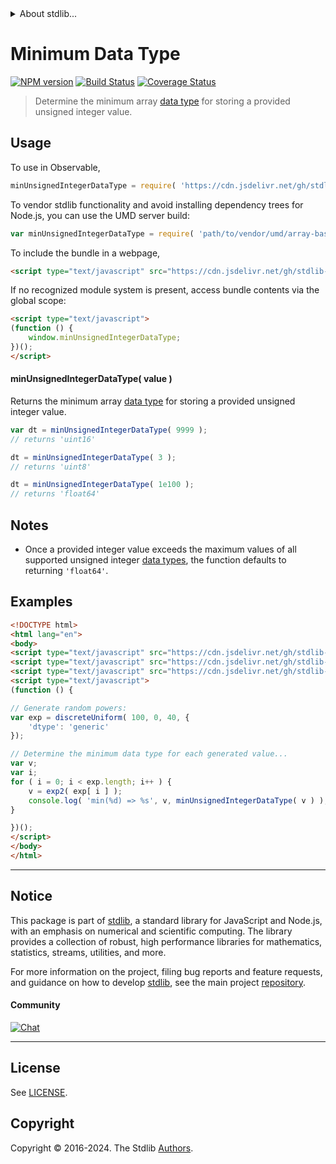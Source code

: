 <!--

@license Apache-2.0

Copyright (c) 2024 The Stdlib Authors.

Licensed under the Apache License, Version 2.0 (the "License");
you may not use this file except in compliance with the License.
You may obtain a copy of the License at

   http://www.apache.org/licenses/LICENSE-2.0

Unless required by applicable law or agreed to in writing, software
distributed under the License is distributed on an "AS IS" BASIS,
WITHOUT WARRANTIES OR CONDITIONS OF ANY KIND, either express or implied.
See the License for the specific language governing permissions and
limitations under the License.

-->


<details>
  <summary>
    About stdlib...
  </summary>
  <p>We believe in a future in which the web is a preferred environment for numerical computation. To help realize this future, we've built stdlib. stdlib is a standard library, with an emphasis on numerical and scientific computation, written in JavaScript (and C) for execution in browsers and in Node.js.</p>
  <p>The library is fully decomposable, being architected in such a way that you can swap out and mix and match APIs and functionality to cater to your exact preferences and use cases.</p>
  <p>When you use stdlib, you can be absolutely certain that you are using the most thorough, rigorous, well-written, studied, documented, tested, measured, and high-quality code out there.</p>
  <p>To join us in bringing numerical computing to the web, get started by checking us out on <a href="https://github.com/stdlib-js/stdlib">GitHub</a>, and please consider <a href="https://opencollective.com/stdlib">financially supporting stdlib</a>. We greatly appreciate your continued support!</p>
</details>

# Minimum Data Type

[![NPM version][npm-image]][npm-url] [![Build Status][test-image]][test-url] [![Coverage Status][coverage-image]][coverage-url] <!-- [![dependencies][dependencies-image]][dependencies-url] -->

> Determine the minimum array [data type][@stdlib/array/dtypes] for storing a provided unsigned integer value.

<!-- Section to include introductory text. Make sure to keep an empty line after the intro `section` element and another before the `/section` close. -->

<section class="intro">

</section>

<!-- /.intro -->

<!-- Package usage documentation. -->



<section class="usage">

## Usage

<!-- eslint-disable id-length -->

To use in Observable,

```javascript
minUnsignedIntegerDataType = require( 'https://cdn.jsdelivr.net/gh/stdlib-js/array-base-min-unsigned-integer-dtype@umd/browser.js' )
```

To vendor stdlib functionality and avoid installing dependency trees for Node.js, you can use the UMD server build:

```javascript
var minUnsignedIntegerDataType = require( 'path/to/vendor/umd/array-base-min-unsigned-integer-dtype/index.js' )
```

To include the bundle in a webpage,

```html
<script type="text/javascript" src="https://cdn.jsdelivr.net/gh/stdlib-js/array-base-min-unsigned-integer-dtype@umd/browser.js"></script>
```

If no recognized module system is present, access bundle contents via the global scope:

```html
<script type="text/javascript">
(function () {
    window.minUnsignedIntegerDataType;
})();
</script>
```

#### minUnsignedIntegerDataType( value )

Returns the minimum array [data type][@stdlib/array/dtypes] for storing a provided unsigned integer value.

<!-- eslint-disable id-length -->

```javascript
var dt = minUnsignedIntegerDataType( 9999 );
// returns 'uint16'

dt = minUnsignedIntegerDataType( 3 );
// returns 'uint8'

dt = minUnsignedIntegerDataType( 1e100 );
// returns 'float64'
```

</section>

<!-- /.usage -->

<!-- Package usage notes. Make sure to keep an empty line after the `section` element and another before the `/section` close. -->

<section class="notes">

## Notes

-   Once a provided integer value exceeds the maximum values of all supported unsigned integer [data types][@stdlib/array/dtypes], the function defaults to returning `'float64'`.

</section>

<!-- /.notes -->

<!-- Package usage examples. -->

<section class="examples">

## Examples

<!-- eslint no-undef: "error" -->

<!-- eslint-disable id-length -->

```html
<!DOCTYPE html>
<html lang="en">
<body>
<script type="text/javascript" src="https://cdn.jsdelivr.net/gh/stdlib-js/random-array-discrete-uniform@umd/browser.js"></script>
<script type="text/javascript" src="https://cdn.jsdelivr.net/gh/stdlib-js/math-base-special-exp2@umd/browser.js"></script>
<script type="text/javascript" src="https://cdn.jsdelivr.net/gh/stdlib-js/array-base-min-unsigned-integer-dtype@umd/browser.js"></script>
<script type="text/javascript">
(function () {

// Generate random powers:
var exp = discreteUniform( 100, 0, 40, {
    'dtype': 'generic'
});

// Determine the minimum data type for each generated value...
var v;
var i;
for ( i = 0; i < exp.length; i++ ) {
    v = exp2( exp[ i ] );
    console.log( 'min(%d) => %s', v, minUnsignedIntegerDataType( v ) );
}

})();
</script>
</body>
</html>
```

</section>

<!-- /.examples -->

<!-- Section to include cited references. If references are included, add a horizontal rule *before* the section. Make sure to keep an empty line after the `section` element and another before the `/section` close. -->

<section class="references">

</section>

<!-- /.references -->

<!-- Section for related `stdlib` packages. Do not manually edit this section, as it is automatically populated. -->

<section class="related">

</section>

<!-- /.related -->

<!-- Section for all links. Make sure to keep an empty line after the `section` element and another before the `/section` close. -->


<section class="main-repo" >

* * *

## Notice

This package is part of [stdlib][stdlib], a standard library for JavaScript and Node.js, with an emphasis on numerical and scientific computing. The library provides a collection of robust, high performance libraries for mathematics, statistics, streams, utilities, and more.

For more information on the project, filing bug reports and feature requests, and guidance on how to develop [stdlib][stdlib], see the main project [repository][stdlib].

#### Community

[![Chat][chat-image]][chat-url]

---

## License

See [LICENSE][stdlib-license].


## Copyright

Copyright &copy; 2016-2024. The Stdlib [Authors][stdlib-authors].

</section>

<!-- /.stdlib -->

<!-- Section for all links. Make sure to keep an empty line after the `section` element and another before the `/section` close. -->

<section class="links">

[npm-image]: http://img.shields.io/npm/v/@stdlib/array-base-min-unsigned-integer-dtype.svg
[npm-url]: https://npmjs.org/package/@stdlib/array-base-min-unsigned-integer-dtype

[test-image]: https://github.com/stdlib-js/array-base-min-unsigned-integer-dtype/actions/workflows/test.yml/badge.svg?branch=v0.2.2
[test-url]: https://github.com/stdlib-js/array-base-min-unsigned-integer-dtype/actions/workflows/test.yml?query=branch:v0.2.2

[coverage-image]: https://img.shields.io/codecov/c/github/stdlib-js/array-base-min-unsigned-integer-dtype/main.svg
[coverage-url]: https://codecov.io/github/stdlib-js/array-base-min-unsigned-integer-dtype?branch=main

<!--

[dependencies-image]: https://img.shields.io/david/stdlib-js/array-base-min-unsigned-integer-dtype.svg
[dependencies-url]: https://david-dm.org/stdlib-js/array-base-min-unsigned-integer-dtype/main

-->

[chat-image]: https://img.shields.io/gitter/room/stdlib-js/stdlib.svg
[chat-url]: https://app.gitter.im/#/room/#stdlib-js_stdlib:gitter.im

[stdlib]: https://github.com/stdlib-js/stdlib

[stdlib-authors]: https://github.com/stdlib-js/stdlib/graphs/contributors

[umd]: https://github.com/umdjs/umd
[es-module]: https://developer.mozilla.org/en-US/docs/Web/JavaScript/Guide/Modules

[deno-url]: https://github.com/stdlib-js/array-base-min-unsigned-integer-dtype/tree/deno
[deno-readme]: https://github.com/stdlib-js/array-base-min-unsigned-integer-dtype/blob/deno/README.md
[umd-url]: https://github.com/stdlib-js/array-base-min-unsigned-integer-dtype/tree/umd
[umd-readme]: https://github.com/stdlib-js/array-base-min-unsigned-integer-dtype/blob/umd/README.md
[esm-url]: https://github.com/stdlib-js/array-base-min-unsigned-integer-dtype/tree/esm
[esm-readme]: https://github.com/stdlib-js/array-base-min-unsigned-integer-dtype/blob/esm/README.md
[branches-url]: https://github.com/stdlib-js/array-base-min-unsigned-integer-dtype/blob/main/branches.md

[stdlib-license]: https://raw.githubusercontent.com/stdlib-js/array-base-min-unsigned-integer-dtype/main/LICENSE

[@stdlib/array/dtypes]: https://github.com/stdlib-js/array-dtypes/tree/umd

</section>

<!-- /.links -->
